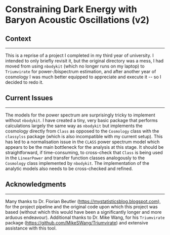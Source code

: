 # Constraining Dark Energy with Baryon Acoustic Oscillations (v2)

## Context
-----------------------------------------------------------------------
This is a reprise of a project I completed in my third year of university.
I intended to only briefly revisit it, but the original directory was a
mess, I had moved from using `nbodykit` (which no longer runs on my 
laptop) to `Triumvirate` for power-/bispectrum estimation, and after another
year of cosmology I was much better equipped to appreciate and execute
it -- so I decided to redo it.

## Current Issues
-----------------------------------------------------------------------
The models for the power spectrum are surprisingly tricky to implement
without `nbodykit`. I have created a tiny, very basic package that performs calculations
largely the same way as `nbodykit` but implements the cosmology 
directly from `Class` as opposed to the `Cosmology` class with the 
`classylss` package (which is also incompatible with my current setup). 
This has led to a normalisation issue in the `CLASS` power spectrum model which appears to be 
the main bottleneck for the analysis at this stage. It should be straightforward, if time-consuming, 
to cross-check that `Class` is being used in the `LinearPower` and transfer 
function classes analogously to the `Cosmology` class implemented by `nbodykit`.
The implementation of the analytic models also needs to be cross-checked and refined.

## Acknowledgments
-----------------------------------------------------------------------
Many thanks to Dr. Florian Beutler (https://mystatisticsblog.blogspot.com), 
for the project pipeline and the original code upon which this project was 
based (without which this would have been a significantly longer and more 
arduous endeavour). Additional thanks to Dr. Mike Wang, for his `Triumvirate` 
package (https://github.com/MikeSWang/Triumvirate) and extensive assistance 
with this tool.
